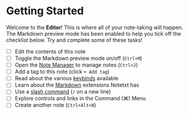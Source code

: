 # Getting Started

Welcome to the **Editor**! This is where all of your note-taking will happen. The Markdown preview mode has been enabled to help you tick off the checklist below. Try and complete some of these tasks!

- [ ] Edit the contents of this note
- [ ] Toggle the Markdown preview mode on/off (`Ctrl+M`)
- [ ] Open the [Note Manager] to manage notes (`Ctrl+J`)
- [ ] Add a tag to this note (click `+ Add tag`)
- [ ] Read about the various [keybinds] available
- [ ] Learn about the [Markdown] extensions Notetxt has
- [ ] Use a [slash command][slash] (`/` on a new line)
- [ ] Explore controls and links in the Command (⌘) Menu
- [ ] Create another note (`Ctrl+Alt+N`)

[note manager]: ?manager=open
[keybinds]: https://docs.notetxt.xyz/main/keybinds
[slash]: https://docs.notetxt.xyz/main/slash-commands
[markdown]: https://docs.notetxt.xyz/main/markdown